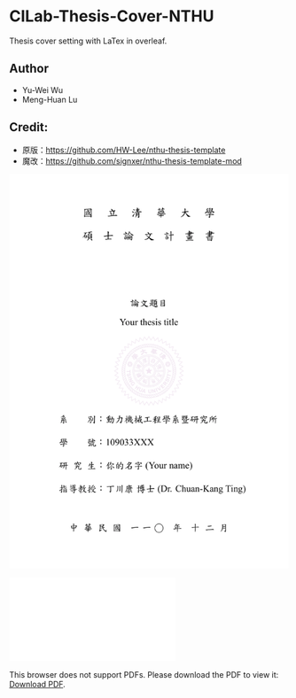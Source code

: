 # CILab-Thesis-Cover-NTHU
Thesis cover setting with LaTex in overleaf.

## Author
* Yu-Wei Wu
* Meng-Huan Lu

## Credit: 
* 原版：https://github.com/HW-Lee/nthu-thesis-template
* 魔改：https://github.com/signxer/nthu-thesis-template-mod

![alt text](NTHU_thesis_cover.png)

<object data="./NTHU_thesis_cover.pdf" type="application/pdf" width="700px" height="700px">
    <embed src="./NTHU_thesis_cover.pdf">
        <p>This browser does not support PDFs. Please download the PDF to view it: <a href="./NTHU_thesis_cover.pdf">Download PDF</a>.</p>
    </embed>
</object>
